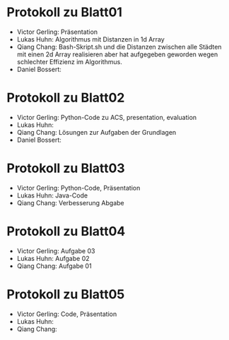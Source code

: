 # Protokoll zu Blatt01
+ Victor Gerling: Präsentation
+ Lukas Huhn: Algorithmus mit Distanzen in 1d Array
+ Qiang Chang: Bash-Skript.sh und die Distanzen zwischen alle Städten mit einen 2d Array realisieren aber hat aufgegeben geworden wegen schlechter Effizienz im Algorithmus.
+ Daniel Bossert:

# Protokoll zu Blatt02
+ Victor Gerling: Python-Code zu ACS, presentation, evaluation 
+ Lukas Huhn: 
+ Qiang Chang: Lösungen zur Aufgaben der Grundlagen
+ Daniel Bossert:

# Protokoll zu Blatt03
+ Victor Gerling: Python-Code, Präsentation
+ Lukas Huhn: Java-Code
+ Qiang Chang: Verbesserung Abgabe

# Protokoll zu Blatt04
+ Victor Gerling: Aufgabe 03
+ Lukas Huhn: Aufgabe 02
+ Qiang Chang: Aufgabe 01

# Protokoll zu Blatt05
+ Victor Gerling: Code, Präsentation
+ Lukas Huhn:
+ Qiang Chang:
